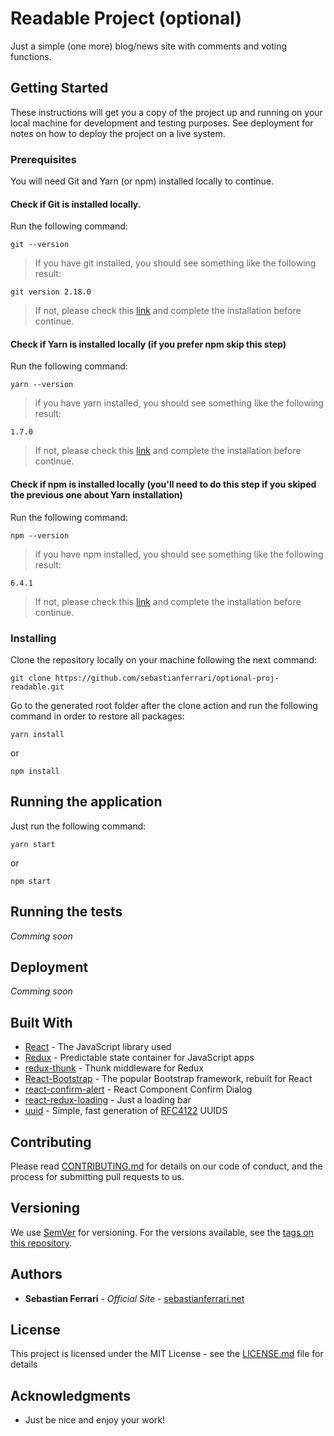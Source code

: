 # Readable Project (optional)

Just a simple (one more) blog/news site with comments and voting functions.

## Getting Started

These instructions will get you a copy of the project up and running on your local machine for development and testing purposes. See deployment for notes on how to deploy the project on a live system.

### Prerequisites

You will need Git and Yarn (or npm) installed locally to continue.

#### Check if Git is installed locally.

Run the following command:

```
git --version
```

> If you have git installed, you should see something like the following result:

```
git version 2.18.0
```

> If not, please check this [link](https://git-scm.com/book/en/v2/Getting-Started-Installing-Git) and complete the installation before continue.

#### Check if Yarn is installed locally (if you prefer npm skip this step)

Run the following command:

```
yarn --version
```

> if you have yarn installed, you should see something like the following result:

```
1.7.0
```

> If not, please check this [link](https://yarnpkg.com/en/docs/install#mac-stable) and complete the installation before continue.

#### Check if npm is installed locally (you'll need to do this step if you skiped the previous one about Yarn installation)

Run the following command:

```
npm --version
```

> if you have npm installed, you should see something like the following result:

```
6.4.1
```

> If not, please check this [link](https://www.npmjs.com/get-npm) and complete the installation before continue.

### Installing

Clone the repository locally on your machine following the next command:

```
git clone https://github.com/sebastianferrari/optional-proj-readable.git
```

Go to the generated root folder after the clone action and run the following command in order to restore all packages:

```
yarn install
```
or
```
npm install
```

## Running the application

Just run the following command:

```
yarn start
```
or
```
npm start
```

## Running the tests

_Comming soon_

## Deployment

_Comming soon_

## Built With

* [React](https://reactjs.org/) - The JavaScript library used
* [Redux](https://redux.js.org/) - Predictable state container for JavaScript apps
* [redux-thunk](https://github.com/reduxjs/redux-thunk) - Thunk middleware for Redux
* [React-Bootstrap](https://react-bootstrap.github.io/) - The popular Bootstrap framework, rebuilt for React
* [react-confirm-alert](https://www.npmjs.com/package/react-confirm-alert) - React Component Confirm Dialog
* [react-redux-loading](https://www.npmjs.com/package/react-redux-loading) - Just a loading bar
* [uuid](https://www.npmjs.com/package/uuid) - Simple, fast generation of [RFC4122](http://www.ietf.org/rfc/rfc4122.txt) UUIDS

## Contributing

Please read [CONTRIBUTING.md](https://gist.github.com/PurpleBooth/b24679402957c63ec426) for details on our code of conduct, and the process for submitting pull requests to us.

## Versioning

We use [SemVer](http://semver.org/) for versioning. For the versions available, see the [tags on this repository](https://github.com/your/project/tags). 

## Authors

* **Sebastian Ferrari** - *Official Site* - [sebastianferrari.net](http://sebastianferrari.net)

## License

This project is licensed under the MIT License - see the [LICENSE.md](LICENSE.md) file for details

## Acknowledgments

* Just be nice and enjoy your work!
